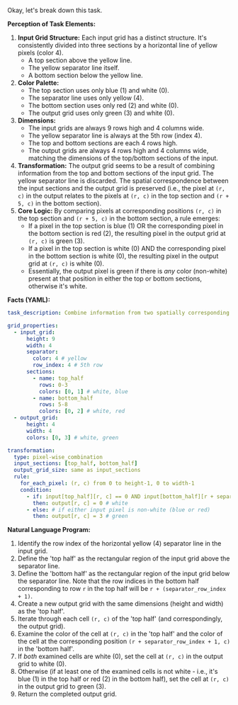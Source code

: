 Okay, let's break down this task.

**Perception of Task Elements:**

1.  **Input Grid Structure:** Each input grid has a distinct structure. It's consistently divided into three sections by a horizontal line of yellow pixels (color 4).
    *   A top section above the yellow line.
    *   The yellow separator line itself.
    *   A bottom section below the yellow line.
2.  **Color Palette:**
    *   The top section uses only blue (1) and white (0).
    *   The separator line uses only yellow (4).
    *   The bottom section uses only red (2) and white (0).
    *   The output grid uses only green (3) and white (0).
3.  **Dimensions:**
    *   The input grids are always 9 rows high and 4 columns wide.
    *   The yellow separator line is always at the 5th row (index 4).
    *   The top and bottom sections are each 4 rows high.
    *   The output grids are always 4 rows high and 4 columns wide, matching the dimensions of the top/bottom sections of the input.
4.  **Transformation:** The output grid seems to be a result of combining information from the top and bottom sections of the input grid. The yellow separator line is discarded. The spatial correspondence between the input sections and the output grid is preserved (i.e., the pixel at `(r, c)` in the output relates to the pixels at `(r, c)` in the top section and `(r + 5, c)` in the bottom section).
5.  **Core Logic:** By comparing pixels at corresponding positions `(r, c)` in the top section and `(r + 5, c)` in the bottom section, a rule emerges:
    *   If a pixel in the top section is blue (1) OR the corresponding pixel in the bottom section is red (2), the resulting pixel in the output grid at `(r, c)` is green (3).
    *   If a pixel in the top section is white (0) AND the corresponding pixel in the bottom section is white (0), the resulting pixel in the output grid at `(r, c)` is white (0).
    *   Essentially, the output pixel is green if there is *any* color (non-white) present at that position in either the top or bottom sections, otherwise it's white.

**Facts (YAML):**


```yaml
task_description: Combine information from two spatially corresponding sections of the input grid, separated by a specific marker line, based on the presence or absence of color.

grid_properties:
  - input_grid:
      height: 9
      width: 4
      separator:
        color: 4 # yellow
        row_index: 4 # 5th row
      sections:
        - name: top_half
          rows: 0-3
          colors: [0, 1] # white, blue
        - name: bottom_half
          rows: 5-8
          colors: [0, 2] # white, red
  - output_grid:
      height: 4
      width: 4
      colors: [0, 3] # white, green

transformation:
  type: pixel-wise_combination
  input_sections: [top_half, bottom_half]
  output_grid_size: same as input_sections
  rule:
    for_each_pixel: (r, c) from 0 to height-1, 0 to width-1
    condition:
      - if: input[top_half][r, c] == 0 AND input[bottom_half][r + separator_row_index + 1, c] == 0
        then: output[r, c] = 0 # white
      - else: # if either input pixel is non-white (blue or red)
        then: output[r, c] = 3 # green
```


**Natural Language Program:**

1.  Identify the row index of the horizontal yellow (4) separator line in the input grid.
2.  Define the 'top half' as the rectangular region of the input grid above the separator line.
3.  Define the 'bottom half' as the rectangular region of the input grid below the separator line. Note that the row indices in the bottom half corresponding to row `r` in the top half will be `r + (separator_row_index + 1)`.
4.  Create a new output grid with the same dimensions (height and width) as the 'top half'.
5.  Iterate through each cell `(r, c)` of the 'top half' (and correspondingly, the output grid).
6.  Examine the color of the cell at `(r, c)` in the 'top half' and the color of the cell at the corresponding position `(r + separator_row_index + 1, c)` in the 'bottom half'.
7.  If *both* examined cells are white (0), set the cell at `(r, c)` in the output grid to white (0).
8.  Otherwise (if at least one of the examined cells is not white - i.e., it's blue (1) in the top half or red (2) in the bottom half), set the cell at `(r, c)` in the output grid to green (3).
9.  Return the completed output grid.